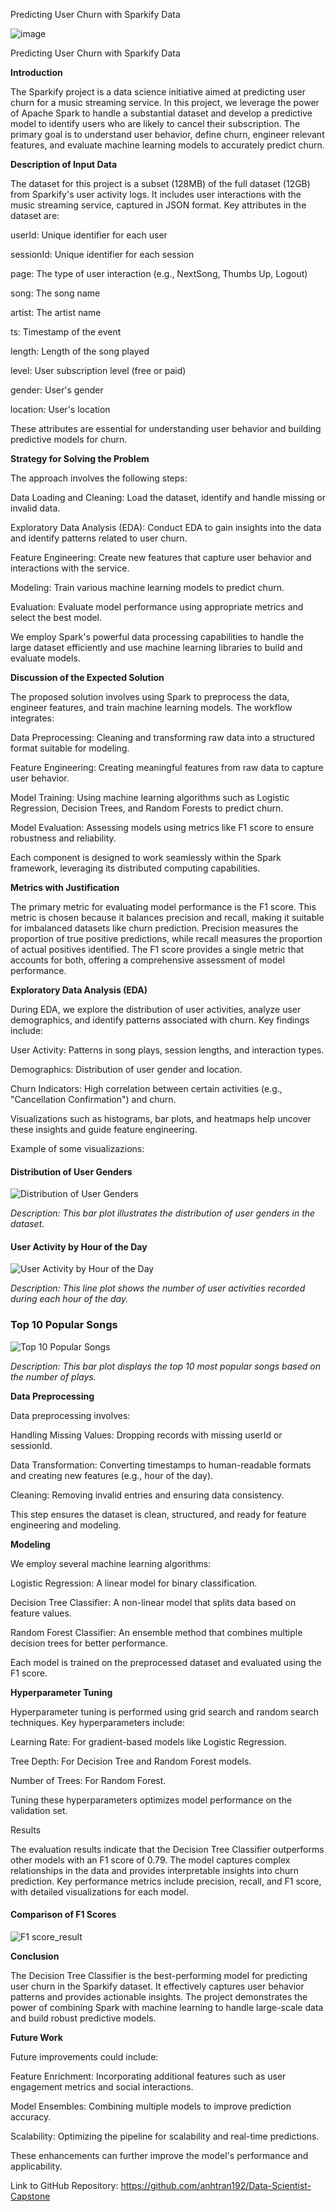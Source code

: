 Predicting User Churn with Sparkify Data

![image](https://github.com/anhtran192/Data-Scientist-Capstone/assets/147739264/1aa3b742-46f8-4349-87fe-81491d999848)


Predicting User Churn with Sparkify Data


**Introduction**

The Sparkify project is a data science initiative aimed at predicting user churn for a music streaming service. In this project, we leverage the power of Apache Spark to handle a substantial dataset and develop a predictive model to identify users who are likely to cancel their subscription. The primary goal is to understand user behavior, define churn, engineer relevant features, and evaluate machine learning models to accurately predict churn.

**Description of Input Data**

The dataset for this project is a subset (128MB) of the full dataset (12GB) from Sparkify's user activity logs. It includes user interactions with the music streaming service, captured in JSON format. Key attributes in the dataset are:

  userId: Unique identifier for each user
  
  sessionId: Unique identifier for each session
  
  page: The type of user interaction (e.g., NextSong, Thumbs Up, Logout)
  
  song: The song name
  
  artist: The artist name
  
  ts: Timestamp of the event
  
  length: Length of the song played
  
  level: User subscription level (free or paid)
  
  gender: User's gender
  
  location: User's location

These attributes are essential for understanding user behavior and building predictive models for churn.

**Strategy for Solving the Problem**

The approach involves the following steps:

Data Loading and Cleaning: Load the dataset, identify and handle missing or invalid data. 

Exploratory Data Analysis (EDA): Conduct EDA to gain insights into the data and identify patterns related to user churn.

Feature Engineering: Create new features that capture user behavior and interactions with the service.

Modeling: Train various machine learning models to predict churn.

Evaluation: Evaluate model performance using appropriate metrics and select the best model.

We employ Spark's powerful data processing capabilities to handle the large dataset efficiently and use machine learning libraries to build and evaluate models.

**Discussion of the Expected Solution**

The proposed solution involves using Spark to preprocess the data, engineer features, and train machine learning models. The workflow integrates:

Data Preprocessing: Cleaning and transforming raw data into a structured format suitable for modeling. 

Feature Engineering: Creating meaningful features from raw data to capture user behavior.

Model Training: Using machine learning algorithms such as Logistic Regression, Decision Trees, and Random Forests to predict churn.

Model Evaluation: Assessing models using metrics like F1 score to ensure robustness and reliability.

Each component is designed to work seamlessly within the Spark framework, leveraging its distributed computing capabilities.

**Metrics with Justification**

The primary metric for evaluating model performance is the F1 score. This metric is chosen because it balances precision and recall, making it suitable for imbalanced datasets like churn prediction. Precision measures the proportion of true positive predictions, while recall measures the proportion of actual positives identified. The F1 score provides a single metric that accounts for both, offering a comprehensive assessment of model performance.

**Exploratory Data Analysis (EDA)**

During EDA, we explore the distribution of user activities, analyze user demographics, and identify patterns associated with churn. Key findings include:

User Activity: Patterns in song plays, session lengths, and interaction types. 

Demographics: Distribution of user gender and location.

Churn Indicators: High correlation between certain activities (e.g., "Cancellation Confirmation") and churn.

Visualizations such as histograms, bar plots, and heatmaps help uncover these insights and guide feature engineering.

Example of some visualizazions: 

#### Distribution of User Genders

![Distribution of User Genders](https://github.com/anhtran192/Data-Scientist-Capstone/assets/147739264/9c03b909-28dc-46a5-b9e6-ef290902f83d)

*Description: This bar plot illustrates the distribution of user genders in the dataset.*

#### User Activity by Hour of the Day

![User Activity by Hour of the Day](https://github.com/anhtran192/Data-Scientist-Capstone/assets/147739264/ffe6f823-8cd1-43ea-8fef-7026a74682a1)

*Description: This line plot shows the number of user activities recorded during each hour of the day.*

### Top 10 Popular Songs

![Top 10 Popular Songs](https://github.com/anhtran192/Data-Scientist-Capstone/assets/147739264/e7757e84-a426-47e0-87f6-8a5746128a91)

*Description: This bar plot displays the top 10 most popular songs based on the number of plays.*

**Data Preprocessing**

Data preprocessing involves:

Handling Missing Values: Dropping records with missing userId or sessionId. 

Data Transformation: Converting timestamps to human-readable formats and creating new features (e.g., hour of the day).

Cleaning: Removing invalid entries and ensuring data consistency.

This step ensures the dataset is clean, structured, and ready for feature engineering and modeling.

**Modeling**

We employ several machine learning algorithms:

Logistic Regression: A linear model for binary classification.

Decision Tree Classifier: A non-linear model that splits data based on feature values.

Random Forest Classifier: An ensemble method that combines multiple decision trees for better performance.

Each model is trained on the preprocessed dataset and evaluated using the F1 score.

**Hyperparameter Tuning**

Hyperparameter tuning is performed using grid search and random search techniques. Key hyperparameters include:

Learning Rate: For gradient-based models like Logistic Regression. 

Tree Depth: For Decision Tree and Random Forest models.

Number of Trees: For Random Forest.

Tuning these hyperparameters optimizes model performance on the validation set.

Results

The evaluation results indicate that the Decision Tree Classifier outperforms other models with an F1 score of 0.79. The model captures complex relationships in the data and provides interpretable insights into churn prediction. Key performance metrics include precision, recall, and F1 score, with detailed visualizations for each model.

#### Comparison of F1 Scores

![F1 score_result](https://github.com/anhtran192/Data-Scientist-Capstone/assets/147739264/80082cea-1226-425f-b5d0-94abdddbfc30)

**Conclusion**

The Decision Tree Classifier is the best-performing model for predicting user churn in the Sparkify dataset. It effectively captures user behavior patterns and provides actionable insights. The project demonstrates the power of combining Spark with machine learning to handle large-scale data and build robust predictive models.

**Future Work**

Future improvements could include:

Feature Enrichment: Incorporating additional features such as user engagement metrics and social interactions. 

Model Ensembles: Combining multiple models to improve prediction accuracy.

Scalability: Optimizing the pipeline for scalability and real-time predictions.

These enhancements can further improve the model's performance and applicability.

Link to GitHub Repository: https://github.com/anhtran192/Data-Scientist-Capstone
